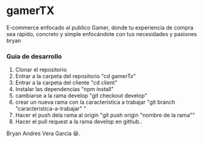 # gamerTX

E-commerce enfocado al publico Gamer, donde tu experiencia de compra sea rápido, concreto y simple enfocándote con tus necesidades y pasiones bryan

### Guia de desarrollo

1. Clonar el repositorio
2. Entrar a la carpeta del repositorio "cd gamerTx"
3. Entrar a la carpeta del cliente "cd client"
4. Instalar las dependencias "npm install"
5. cambiarse a la rama develop "git checkout develop"
6. crear un nueva rama con la caracteristica a trabajar "git branch "caracteristica-a-trabajar" "
7. Hacer el push dela rama al origin "git push origin "nombre de la rama""
8. Hacer el pull request a la rama develop en github.. 

Bryan Andres Vera Garcia 😆.

